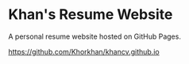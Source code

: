 # Khan's Resume Website
A personal resume website hosted on GitHub Pages.

https://github.com/Khorkhan/khancv.github.io
